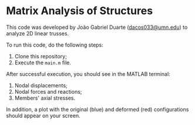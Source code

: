 # Matrix Analysis of Structures

This code was developed by João Gabriel Duarte (dacos033@umn.edu) to analyze 2D linear trusses.
 
To run this code, do the following steps:

1. Clone this repository;
2. Execute the `main.m` file. 

After successful execution, you should see in the MATLAB terminal:

1. Nodal displacements;
2. Nodal forces and reactions;
3. Members' axial stresses.

In addition, a plot with the original (blue) and deformed (red) configurations should appear on your screen.